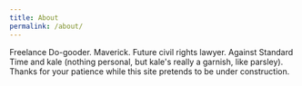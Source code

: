 ```yaml
---
title: About
permalink: /about/
---
```

Freelance Do-gooder. Maverick. Future civil rights lawyer. Against Standard Time and kale (nothing personal, but kale's really a garnish, like parsley). Thanks for your patience while this site pretends to be under construction.

